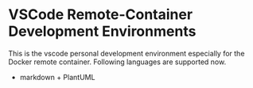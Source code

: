 # VSCode Remote-Container Development Environments

This is the vscode personal development environment especially for the Docker remote container. Following languages are supported now.

- markdown + PlantUML
